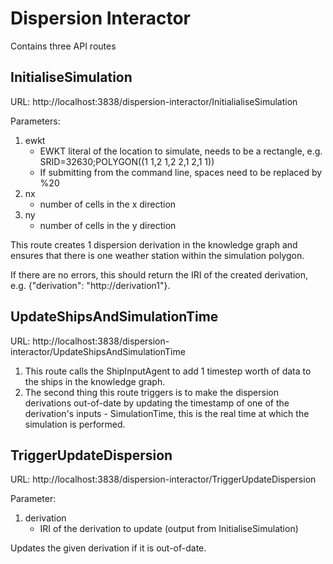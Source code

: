 # Dispersion Interactor
Contains three API routes 

## InitialiseSimulation
URL: http://localhost:3838/dispersion-interactor/InitialialiseSimulation

Parameters:
1) ewkt
    - EWKT literal of the location to simulate, needs to be a rectangle, e.g. SRID=32630;POLYGON((1 1,2 1,2 2,1 2,1 1))
    - If submitting from the command line, spaces need to be replaced by %20
2) nx
    - number of cells in the x direction
3) ny
    - number of cells in the y direction

This route creates 1 dispersion derivation in the knowledge graph and ensures that there is one weather station within the simulation polygon.

If there are no errors, this should return the IRI of the created derivation, e.g. {"derivation": "http://derivation1"}.

## UpdateShipsAndSimulationTime
URL: http://localhost:3838/dispersion-interactor/UpdateShipsAndSimulationTime

1) This route calls the ShipInputAgent to add 1 timestep worth of data to the ships in the knowledge graph.
2) The second thing this route triggers is to make the dispersion derivations out-of-date by updating the timestamp of one of the derivation's inputs - SimulationTime, this is the real time at which the simulation is performed.

## TriggerUpdateDispersion
URL: http://localhost:3838/dispersion-interactor/TriggerUpdateDispersion

Parameter:
1) derivation
    - IRI of the derivation to update (output from InitialiseSimulation)

Updates the given derivation if it is out-of-date.